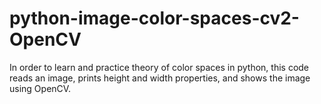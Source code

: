 # python-image-color-spaces-cv2-OpenCV
In order to learn and practice theory of color spaces in python, this code reads an image, prints height and width properties, and shows the image using OpenCV.
